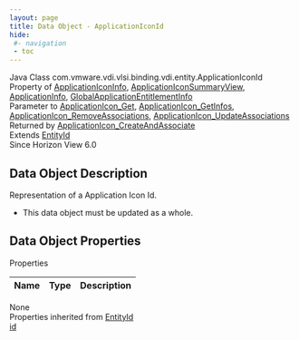 ```yaml
---
layout: page
title: Data Object - ApplicationIconId
hide:
 #- navigation
 - toc
---
```


  
 
  



Java Class
    com.vmware.vdi.vlsi.binding.vdi.entity.ApplicationIconId  
Property of
     [ApplicationIconInfo](vdi.resources.ApplicationIcon.ApplicationIconInfo.md#field_detail), [ApplicationIconSummaryView](vdi.resources.ApplicationIcon.ApplicationIconSummaryView.md#field_detail), [ApplicationInfo](vdi.resources.Application.ApplicationInfo.md#field_detail), [GlobalApplicationEntitlementInfo](vdi.federation.GlobalApplicationEntitlement.GlobalApplicationEntitlementInfo.md#field_detail)  
Parameter to
     [ApplicationIcon_Get](vdi.resources.ApplicationIcon.md#get), [ApplicationIcon_GetInfos](vdi.resources.ApplicationIcon.md#getInfos), [ApplicationIcon_RemoveAssociations](vdi.resources.ApplicationIcon.md#removeAssociations), [ApplicationIcon_UpdateAssociations](vdi.resources.ApplicationIcon.md#updateAssociations)  
Returned by
     [ApplicationIcon_CreateAndAssociate](vdi.resources.ApplicationIcon.md#createAndAssociate)  
Extends
     [EntityId](vdi.EntityId.md)  
Since 
    Horizon View 6.0

## Data Object Description 

Representation of a Application Icon Id. 

  * This data object must be updated as a whole.



## Data Object Properties

Properties

Name |  Type |  Description   
---|---|---  
None  
Properties inherited from [EntityId](vdi.EntityId.md)  
[id](vdi.EntityId.md#id)  
  
  

  
  

